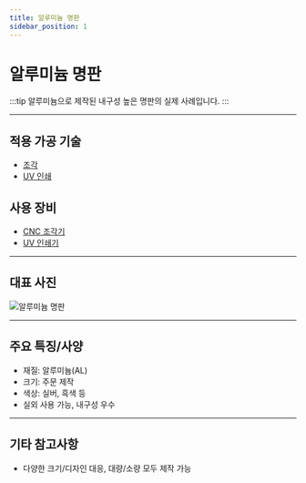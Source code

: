 ```yaml
---
title: 알루미늄 명판
sidebar_position: 1
---
```


# 알루미늄 명판

:::tip
알루미늄으로 제작된 내구성 높은 명판의 실제 사례입니다.
:::

---

## 적용 가공 기술
- [조각](../../process/engraving.md)
- [UV 인쇄](../../process/uv-printing.md)

## 사용 장비
- [CNC 조각기](../../office-layout/equipment/gravo-large.md)
- [UV 인쇄기](../../office-layout/equipment/uv-printer.md)

---

## 대표 사진
<div style={{textAlign:'center'}}>
  <img src="/img/product/al-nameplate.jpg" alt="알루미늄 명판" style={{maxWidth:'400px', borderRadius:'8px', boxShadow:'0 2px 8px #ccc'}} />
</div>

---

## 주요 특징/사양
- 재질: 알루미늄(AL)
- 크기: 주문 제작
- 색상: 실버, 흑색 등
- 실외 사용 가능, 내구성 우수

---

## 기타 참고사항
- 다양한 크기/디자인 대응, 대량/소량 모두 제작 가능 